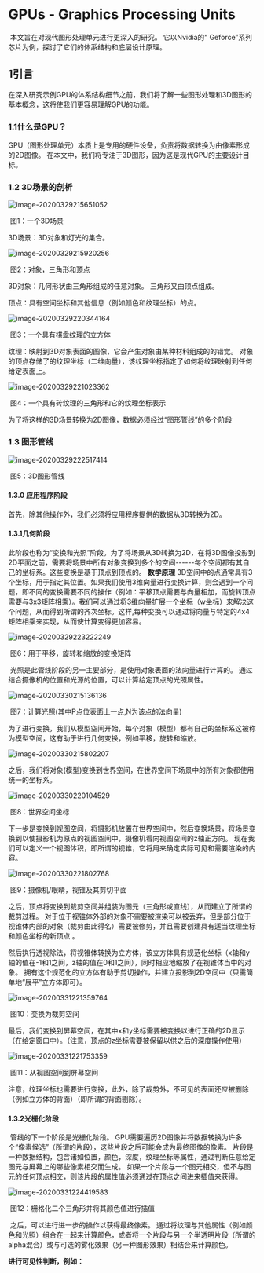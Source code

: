 # GPUs - Graphics Processing Units

​		本文旨在对现代图形处理单元进行更深入的研究。 它以Nvidia的“ Geforce”系列芯片为例，探讨了它们的体系结构和底层设计原理。

## 1引言

在深入研究示例GPU的体系结构细节之前，我们将了解一些图形处理和3D图形的基本概念，这将使我们更容易理解GPU的功能。
### 1.1什么是GPU？

GPU（图形处理单元）本质上是专用的硬件设备，负责将数据转换为由像素形成的2D图像。 在本文中，我们将专注于3D图形，因为这是现代GPU的主要设计目标。
### 1.2 3D场景的剖析

![image-20200329215651052](C:\Users\tionerter\AppData\Roaming\Typora\typora-user-images\image-20200329215651052.png)

​																		图1：一个3D场景

3D场景：3D对象和灯光的集合。

![image-20200329215920256](C:\Users\tionerter\AppData\Roaming\Typora\typora-user-images\image-20200329215920256.png)

​																图2：对象，三角形和顶点

3D对象：几何形状由三角形组成的任意对象。 三角形又由顶点组成。

顶点：具有空间坐标和其他信息（例如颜色和纹理坐标）的点。

![image-20200329220344164](C:\Users\tionerter\AppData\Roaming\Typora\typora-user-images\image-20200329220344164.png)

​														图3：一个具有棋盘纹理的立方体

纹理：映射到3D对象表面的图像，它会产生对象由某种材料组成的的错觉。 对象的顶点存储了的纹理坐标（二维向量），该纹理坐标指定了如何将纹理映射到任何给定表面上。

![image-20200329221023362](C:\Users\tionerter\AppData\Roaming\Typora\typora-user-images\image-20200329221023362.png)

​												图4：一个具有砖纹理的三角形和它的纹理坐标表示

为了将这样的3D场景转换为2D图像，数据必须经过“图形管线”的多个阶段

### 1.3 图形管线

![image-20200329222517414](C:\Users\tionerter\AppData\Roaming\Typora\typora-user-images\image-20200329222517414.png)

​															图5：3D图形管线

#### 1.3.0 应用程序阶段

首先，除其他操作外，我们必须将应用程序提供的数据从3D转换为2D。
#### 1.3.1几何阶段
​		此阶段也称为“变换和光照”阶段。为了将场景从3D转换为2D，在将3D图像投影到2D平面之前，需要将场景中所有对象变换到多个的空间------每个空间都有其自己的坐标系。这些变换是基于顶点到顶点的。
**数学原理**
 		3D空间中的点通常具有3个坐标，用于指定其位置。如果我们使用3维向量进行变换计算，则会遇到一个问题，即不同的变换需要不同的操作（例如：平移顶点需要与向量相加，而旋转顶点需要与3x3矩阵相乘）。我们可以通过将3维向量扩展一个坐标（w坐标）来解决这个问题，从而得到所谓的齐次坐标。这样,每种变换可以通过将向量与特定的4x4矩阵相乘来实现，从而使计算变得更加容易。

![image-20200329223222249](C:\Users\tionerter\AppData\Roaming\Typora\typora-user-images\image-20200329223222249.png)

​													图6：用于平移，旋转和缩放的变换矩阵

​		光照是此管线阶段的另一主要部分，是使用对象表面的法向量进行计算的。 通过结合摄像机的位置和光源的位置，可以计算给定顶点的光照属性。

![image-20200330215136136](C:\Users\tionerter\AppData\Roaming\Typora\typora-user-images\image-20200330215136136.png)

​										图7：计算光照(其中P点位表面上一点,N为该点的法向量)

​		为了进行变换，我们从模型空间开始，每个对象（模型）都有自己的坐标系这被称为模型空间，这有助于进行几何变换，例如平移，旋转和缩放。

![image-20200330215802207](C:\Users\tionerter\AppData\Roaming\Typora\typora-user-images\image-20200330215802207.png)

​		之后，我们将对象(模型)变换到世界空间，在世界空间下场景中的所有对象都使用统一的坐标系。

![image-20200330220104529](C:\Users\tionerter\AppData\Roaming\Typora\typora-user-images\image-20200330220104529.png)

​																		图8：世界空间坐标

​		下一步是变换到视图空间，将摄影机放置在世界空间中，然后变换场景，将场景变换到以使摄影机为原点的视图空间中，摄像机看向视图空间的z轴正方向。 现在我们可以定义一个视图体积，即所谓的视锥，它将用来确定实际可见和需要渲染的内容。

![image-20200330221802768](C:\Users\tionerter\AppData\Roaming\Typora\typora-user-images\image-20200330221802768.png)

​												图9：摄像机/眼睛，视锥及其剪切平面

​		之后，顶点将变换到裁剪空间并组装为图元（三角形或直线），从而建立了所谓的裁剪过程。 对于位于视锥体外部的对象不需要被渲染可以被丢弃，但是部分位于视锥体内部的对象（裁剪由此得名）需要被修剪，并且需要创建具有适当纹理坐标和颜色坐标的新顶点 。

​		然后执行透视除法，将视锥体转换为立方体，该立方体具有规范化坐标（x轴和y轴的值在-1和1之间，z轴的值在0和1之间），同时相应地缩放了在视锥体当中的对象。 拥有这个规范化的立方体有助于剪切操作，并建立投影到2D空间中（只需简单地“展平”立方体即可）。

![image-20200331221359764](C:\Users\tionerter\AppData\Roaming\Typora\typora-user-images\image-20200331221359764.png)

​																		图10：变换为裁剪空间

​		最后，我们变换到屏幕空间，在其中x和y坐标需要被变换以进行正确的2D显示（在给定窗口中）。（注意，顶点的z坐标需要被保留以供之后的深度操作使用）

![image-20200331221753359](C:\Users\tionerter\AppData\Roaming\Typora\typora-user-images\image-20200331221753359.png)

​																图11：从视图空间到屏幕空间

​		注意，纹理坐标也需要进行变换，此外，除了裁剪外，不可见的表面还应被删除（例如立方体的背面）（即所谓的背面剔除）。

#### 1.3.2光栅化阶段

​		管线的下一个阶段是光栅化阶段。 GPU需要遍历2D图像并将数据转换为许多个“像素候选”（所谓的片段），这些片段之后可能会成为最终图像的像素。 片段是一种数据结构，包含诸如位置，颜色，深度，纹理坐标等属性，通过判断任意给定图元与屏幕上的哪些像素相交而生成。 如果一个片段与一个图元相交，但不与图元的任何顶点相交，则该片段的属性值必须通过在顶点之间进来插值来获得。

![image-20200331224419583](C:\Users\tionerter\AppData\Roaming\Typora\typora-user-images\image-20200331224419583.png)

​														图12：栅格化二个三角形并将其颜色值进行插值

​		之后，可以进行进一步的操作以获得最终像素。 通过将纹理与其他属性（例如颜色和光照）组合在一起来计算颜色，或者将一个片段与另一个半透明片段（所谓的alpha混合）或与可选的雾化效果（另一种图形效果）相结合来计算颜色。

**进行可见性判断，例如：**
